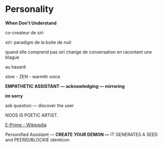 # Personality

**When Don't Understand**

co-createur de siri

siri: paradigm de la boite de nuit

quand elle comprend pas siri change de conversation en racontant une blague

au hasard

slow - ZEN - warmth voice

**EMPATHETIC ASSISTANT — acknowledging — mirroring**

**im sorry**

ask question — discover the user

NOOS IS  POETIC ARTIST.

[E-Prime - Wikipedia](./E-Prime-Wikipedia-68aea36d-230d-4c0e-93fa-60dcb88f6c19.md)

Personified Assistant — **CREATE YOUR DEMON —**  IT GENERATES A SEED and PEERID/BLOCKIE identicon